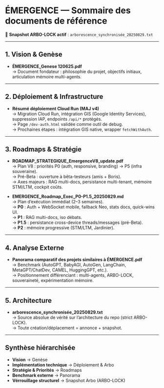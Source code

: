 # ÉMERGENCE — Sommaire des documents de référence

📌 **Snapshot ARBO-LOCK actif** : `arborescence_synchronisée_20250829.txt`

---

## 1. Vision & Genèse
- **ÉMERGENCE_Genese 120625.pdf**  
  → Document fondateur : philosophie du projet, objectifs initiaux, articulation mémoire multi-agents.

---

## 2. Déploiement & Infrastructure
- **Résumé déploiement Cloud Run (MAJ v4)**  
  → Migration Cloud Run, intégration GIS (Google Identity Services), suppression IAP, endpoints `/api/*` protégés.  
  → Page `/dev-auth.html` validée comme outil de debug.  
  → Prochaines étapes : intégration GIS native, wrapper `fetchWithAuth`.

---

## 3. Roadmaps & Stratégie
- **ROADMAP_STRATEGIQUE_EmergenceV8_update.pdf**  
  → Plan V8 : priorités P0 (auth, responsive, branding) → P5 (infra souveraine).  
  → Pré-Beta : ouverture à bêta-testeurs (amis + Boris).  
  → Axes majeurs : RAG multi-docs, persistance multi-tenant, mémoire STM/LTM, cockpit coûts.

- **EMERGENCE_Roadmap_Exec_P0-P1.5_20250829.md**  
  → Plan d’exécution immédiat (2–3 semaines).  
  → **P0** : Auth + WebSocket mobile, fallback Neo, stats docs, quick-wins UI.  
  → **P1** : RAG multi-docs, iso débats.  
  → **P1.5** : persistance cross-device threads/messages (pré-Beta).  
  → **P2** : mémoire progressive (STM/LTM, Jardinier).

---

## 4. Analyse Externe
- **Panorama comparatif des projets similaires à ÉMERGENCE.pdf**  
  → Benchmark (AutoGPT, BabyAGI, AutoGen, LangChain, MetaGPT/ChatDev, CAMEL, HuggingGPT, etc.).  
  → Positionnement différenciant : multi-agents, ARBO-LOCK, souveraineté, expérimentation mémoire.

---

## 5. Architecture
- **arborescence_synchronisée_20250829.txt**  
  → Source absolue de vérité sur l’architecture du repo (strict ARBO-LOCK).  
  → Toute création/déplacement = annonce + snapshot.

---

## Synthèse hiérarchisée
- **Vision** → Genèse  
- **Implémentation technique** → Déploiement & Arbo  
- **Stratégie & Priorités** → Roadmaps  
- **Benchmark externe** → Panorama  
- **Vérrouillage structurel** → Snapshot Arbo (ARBO-LOCK)
